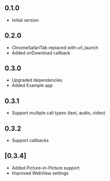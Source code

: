## 0.1.0

- Initial version

## 0.2.0

- ChromeSafariTab replaced with url_launch
- Added onDownload callback

## 0.3.0

- Upgraded dependencies
- Added Example app

## 0.3.1

- Support multiple call types (text, audio, video)

## 0.3.2

- Support callbacks

## [0.3.4]

- Added Picture-in-Picture support
- Improved WebView settings
